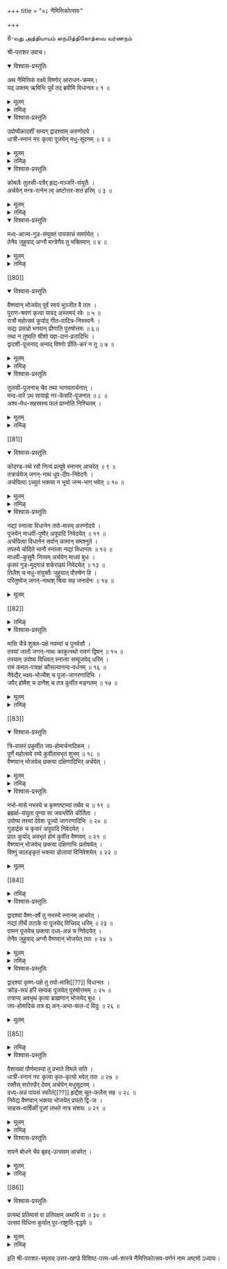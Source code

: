 +++
title = "०८ नैमित्तिकोत्सवः"

+++

8-வது அத்தியாயம் 
நைமித்திகோத்ஸவ வர்ணநம் 

श्री-पराशर उवाच।

<details open><summary>विश्वास-प्रस्तुतिः</summary>

अथ नैमित्तिकं वक्ष्ये विष्णोर् आराधन-क्रमम्।  
यद् उक्तम् ऋषिभिः पूर्वं तद् ब्रवीमि विधानतः॥ १ ॥
</details>

<details><summary>मूलम्</summary>

अथ नैमित्तिकं वक्ष्ये विष्णोर् आराधन-क्रमम्।  
यद् उक्तम् ऋषिभिः पूर्वं तद् ब्रवीमि विधानतः॥ १ ॥
</details>

<details><summary>तमिऴ्</summary>

தா-ம்.--பராசரபகவான் சொல்லுகிறார்.-ருஷிகளே! பகவானு
க்கு நித்யமாகச்செய்யவேண்டும் திருவாராதநக்ரமத்தைப் பரக்கச்
சொன்னேன. இனி,விசேஷதிநங்களிற் செய்யவேண்டிய திருவாராத
நக்ரமத்தைச்சொல்லப்போகிறேன் கேளுங்கள்.இவ்வண்ணமே வஸி
ஷ்டர் முதலிய ருஷிகளும் முற்காலத்தி லுபதேசிததிருக்கிறார்கள்.
</details>

<details open><summary>विश्वास-प्रस्तुतिः</summary>

उपोष्यैकादशीं सम्यग् द्वादश्याम् अरुणोदये ।  
धात्री-स्नानं नरः कृत्वा पूजयेन् मधु-सूदनम् ॥ २ ॥
</details>

<details><summary>मूलम्</summary>

उपोष्यैकादशीं सम्यग् द्वादश्याम् अरुणोदये ।  
धात्री-स्नानं नरः कृत्वा पूजयेन् मधु-सूदनम् ॥ २ ॥
</details>

<details><summary>तमिऴ्</summary>

தா-ம். - ஏகாதசியன்றைக்கு ஒன்றும் புஜியாமலுபவாஸம்செ
ய்து த்வாதசி யன்றைக்கு விடியற்காலத்தில் தலைக்கு நெல்லிக்காய்
தேய்த்துக்கொண்டு ஸ்நாநம் செய்து பின்பு ஸ்ரீமந்நாராயணனுக்கு
த்திருவாராதநம் செய்யவேண்டும்.
</details>

<details open><summary>विश्वास-प्रस्तुतिः</summary>

कोमलैः तुलसी-पत्रैर् हृद्य-मञ्जरि-संयुतैः ।  
अर्चयेन् मन्त्र-रत्नेन त्व् अष्टोत्तर-शतं हरिम् ॥ ३ ॥
</details>

<details><summary>मूलम्</summary>

कोमलैः तुलसी-पत्रैर् हृद्य-मञ्जरि-संयुतैः ।  
अर्चयेन् मन्त्र-रत्नेन त्व् अष्टोत्तर-शतं हरिम् ॥ ३ ॥
</details>

<details><summary>तमिऴ्</summary>

தா- ம் - அத்திருவாராதநத்தில், அழகியதாயிருக்கிற கதிர்களை யுடைய ம்ருதுவான திருத்துழாயினி தழ்களைக்கொண்டு த்வயமந்த்ர த்தினால் ஸ்ரீமந்நாராயணனுக்கு அர்ச்சனை செய்யவேண்டியது.
</details>

<details open><summary>विश्वास-प्रस्तुतिः</summary>

मध्व्-आज्य-गुड-संयुक्तं पायसान्नं समर्पयेत् ।  
तेनैव जुहुयाद् अग्नौ मन्त्रेणैव तु भक्तिमान् ॥ ४ ॥
</details>

<details><summary>मूलम्</summary>

मध्व्-आज्य-गुड-संयुक्तं पायसान्नं समर्पयेत् ।  
तेनैव जुहुयाद् अग्नौ मन्त्रेणैव तु भक्तिमान् ॥ ४ ॥
</details>

<details><summary>तमिऴ्</summary>

தா ம்.- பின்பு, தேன், பால், வெல்லம் சேர்த்துச் செய்தப்ர ஸாதத்தை யமுதுசெய்யப்பண்ணி, அந்த ப்ரஸாதத்தினாலேயேத்வ யமந்த்ரத்தைச் சொல்லி வெகுபக்தியுடன் தன் சக்திக்குத்தக்கபடி அக்நியில் ஹோமம செய்யவேண்டியது.
</details>

[[80]]

<details open><summary>विश्वास-प्रस्तुतिः</summary>

वैष्णवान् भोजयेत् पूर्वं स्वयं भुञ्जीत वै ततः ।  
पुराण-श्रवणं कृत्वा यावद् अस्तमयं रवेः ॥ ५ ॥  
रात्रौ महोत्सवं कुर्याद् गीत-वादित्र-निस्स्वनैः ।  
सद्यः प्रसन्नो भगवान् प्रीणाति पुरुषोत्तमः ॥ ६॥  
तथा न तुष्यति श्रीशो यज्ञ-दान-व्रतादिभिः ।  
द्वादशी-पूजनाद् अन्यद् विष्णोः प्रीति-करं न तु ॥ ७ ॥
</details>

<details><summary>मूलम्</summary>

वैष्णवान् भोजयेत् पूर्वं स्वयं भुञ्जीत वै ततः ।  
पुराण-श्रवणं कृत्वा यावद् अस्तमयं रवेः ॥ ५ ॥  
रात्रौ महोत्सवं कुर्याद् गीत-वादित्र-निस्स्वनैः ।  
सद्यः प्रसन्नो भगवान् प्रीणाति पुरुषोत्तमः ॥ ६॥  
तथा न तुष्यति श्रीशो यज्ञ-दान-व्रतादिभिः ।  
द्वादशी-पूजनाद् अन्यद् विष्णोः प्रीति-करं न तु ॥ ७ ॥
</details>

<details><summary>तमिऴ्</summary>

தா-ம்.- பின்பு ஸ்ரீவைஷ்ணவர்களை யமுதுசெய்யப்பண்ணி வைத்து அதன்பின் அச்சேஷத்தைத் தான்புஜிக்கக்கடவன்,அந்தர ம், ஸூர்யனஸ்தமிக்குமளவு முறங்காமலிருந்து புராணம் வாசிக்கு மிடத்திற்குச் சென்று புராணகதைகளைக்கேட்டிருந்து, அன்றிராத் திரி வீணை மத்தளம் முதலிய மங்கள வாத்யங்களை முழக்கி ஸ்ரீமந்நா ராயணனுக்குப் பெரிய உத்ஸவம் செய்யக்கடவன். இப்படிசெய்தா ல் ஸ்ரீமக்காராயணன் வெகு சீக்ரத்தில் அவனிடத்திலருள்புரிவன். யஜ்ஞம்,தாநம், வ்ரதம் முதலிய எதைச்செய்தாலும் அதெல்லாம் த்வாதசியில் கீழ்ச்சொன்னபடி செய்ததிருவாராதநத்தைப்போல் ஸ்ரீ பதிக்குப் ப்ரியமாகமாட்டா.
</details>

<details open><summary>विश्वास-प्रस्तुतिः</summary>

तुलसी-पूजनाच् चैव तथा भागवतार्चनात् ।  
मन्द-वारे ऽथ सायाह्ने नर-केसरि-पूजनात् ॥ ८ ॥  
अश्व-मेध-सहस्रस्य फलं प्राप्नोति निश्चितम् ।
</details>

<details><summary>मूलम्</summary>

तुलसी-पूजनाच् चैव तथा भागवतार्चनात् ।  
मन्द-वारे ऽथ सायाह्ने नर-केसरि-पूजनात् ॥ ८ ॥  
अश्व-मेध-सहस्रस्य फलं प्राप्नोति निश्चितम् ।
</details>

<details><summary>तमिऴ्</summary>

தா- ம் - திருத்துழாயையும் ஸ்ரீவைஷ்ணவர்களையு மாராதித்தா லும், நரஸிம்ஹ சதுர்த்தசியில் அதிலும் சனிக்கிழமையோடு கூடிய நரஸிம்ஹசதுர்த்தசியில் ஸாயங்காலத்தில் ஸ்ரீநரஸிம்ஹனுக்குத்திருவா ராதநம் செய்தாலும் ஆயிரமஸ்வமேதங்களின் பலத்தையடையக்கட வன். இதில் கொஞ்சமும ஸம்சயமில்லை நிச்சயம்.
</details>

[[81]]

<details open><summary>विश्वास-प्रस्तुतिः</summary>

कोदण्ड-स्थे रवौ नित्यं प्रत्यूषे स्नानम् आचरेत् ॥ ९ ॥  
तत्रार्चयेज् जगन्-नाथं धूप-दीप-निवेदनैः ।  
अर्चयित्वा ऽच्युतं भक्त्या न भूयो जन्म-भाग् भवेत् ॥ १० ॥
</details>

<details><summary>मूलम्</summary>

कोदण्ड-स्थे रवौ नित्यं प्रत्यूषे स्नानम् आचरेत् ॥ ९ ॥  
तत्रार्चयेज् जगन्-नाथं धूप-दीप-निवेदनैः ।  
अर्चयित्वा ऽच्युतं भक्त्या न भूयो जन्म-भाग् भवेत् ॥ १० ॥
</details>

<details><summary>तमिऴ्</summary>

தா - ம - மார்கழிமாஸத்தில் விடியற்காலததி லெழுந்திருந்து ஸ்நாநமசெய்து ஸ்ரீமந்நாராயணனுக்கு பகதியுடன் தூபதீபங்க மர்ப்பித்து நைவேத்யம கண்டருளப்பண்ணி, தினநதோறும திருவா ராதநம் செய்யக்கடவன். இப்படிசெய்கிறவன் திருமபி ஸமஸாரத திற் பிறககமாட்டான.
</details>

<details open><summary>विश्वास-प्रस्तुतिः</summary>

नद्यां स्नात्वा विधानेन तपो-मास्य् अरुणोदये ।  
पूजयेन् माधवी-पुष्पैर् अपूपादि निवेदयेत् ॥ ११ ॥  
अर्चयित्वा विधानेन सर्वान् कामान् समश्नुते ।  
तपस्ये चोदिते भानौ स्नात्वा नद्यां विधानतः ॥ १२ ॥  
माधवी-कुसुमैः नित्यम् अर्चयेन् माधवं बुधः ।  
कृसरं गुड-मुद्गान्नं शर्कराढ्यं निवेदयेत् ॥ १३ ॥  
तिलैश् च मधु-संयुक्तैः जुहुयात् पौरुषेण हि ।  
परितुष्येज् जगन्-नाथश् श्रिया सह जनार्दनः ॥ १४ ॥
</details>

<details><summary>मूलम्</summary>

नद्यां स्नात्वा विधानेन तपो-मास्य् अरुणोदये ।  
पूजयेन् माधवी-पुष्पैर् अपूपादि निवेदयेत् ॥ ११ ॥  
अर्चयित्वा विधानेन सर्वान् कामान् समश्नुते ।  
तपस्ये चोदिते भानौ स्नात्वा नद्यां विधानतः ॥ १२ ॥  
माधवी-कुसुमैः नित्यम् अर्चयेन् माधवं बुधः ।  
कृसरं गुड-मुद्गान्नं शर्कराढ्यं निवेदयेत् ॥ १३ ॥  
तिलैश् च मधु-संयुक्तैः जुहुयात् पौरुषेण हि ।  
परितुष्येज् जगन्-नाथश् श्रिया सह जनार्दनः ॥ १४ ॥
</details>

[[82]]  

<details><summary>तमिऴ्</summary>

தாம் - மாகமாஸத்தில் விடியற்காலத்திலும் பால்குநமாஸத்தி ல்விடிந்தபின்பும ஆறுகளிற் சென்று ஸ்நாநம் செய்து குறுக்கத்தி புஷ்பத்தைத் திருமாலை கட்டி ஸ்ரீ மந்நாராயணனுக்கு தினந்தோறும் ஸ மர்ப்பித்துத் திருவாராதகம் செய்யக்கடவன். பின்பு அப்பம் முதலி ய திருப்பணியாரங்களும்,எள்ளுண்டை, பொங்கல், சர்க்கரைப்பொ ங்கல் முதலிய ப்ரஸாதங்களும் அமுது செய்யப்பண்ணி, அந்தரம் எள்ளும் தேனும் கலாது புருஷஸூக்தத்தின் ருக்குக்களைச் சொல்லி ஹோமம் செய்யக்கடவன். இப்படிசெய்தால் அவனுக்கு ஸமஸ்த மான மனோரதங்களும் நிறைவேறும. அவன்மேல் ஸ்ரீமஹாலக்ஷ்மி யம் ஸ்ரீமந்நாராயணனும் அநுக்ரஹம் செய்வார்கள்.
</details>

<details open><summary>विश्वास-प्रस्तुतिः</summary>

मासि चैत्रे शुक्ल-पक्षे नवम्यां च पुनर्वसौ ।  
तस्यां जातो जगन्-नाथः काकुत्स्थो रावणं द्विषन् ॥ १५ ॥  
तस्याम् उपोष्य विधिवत् स्नात्वा सम्पूजयेद् धरिम् ।  
रामं कमल-पत्राक्षं कौसल्यानन्द-वर्धनम् ॥ १६ ॥  
नैवेद्यैर् भक्ष्य-भोज्यैश् च पूजा-जागरणादिभिः ।  
जपैर् होमैश् च दानैश् च तत्र कुर्वीत मङ्गलम् ॥ १७ ॥
</details>

<details><summary>मूलम्</summary>

मासि चैत्रे शुक्ल-पक्षे नवम्यां च पुनर्वसौ ।  
तस्यां जातो जगन्-नाथः काकुत्स्थो रावणं द्विषन् ॥ १५ ॥  
तस्याम् उपोष्य विधिवत् स्नात्वा सम्पूजयेद् धरिम् ।  
रामं कमल-पत्राक्षं कौसल्यानन्द-वर्धनम् ॥ १६ ॥  
नैवेद्यैर् भक्ष्य-भोज्यैश् च पूजा-जागरणादिभिः ।  
जपैर् होमैश् च दानैश् च तत्र कुर्वीत मङ्गलम् ॥ १७ ॥
</details>

<details><summary>तमिऴ्</summary>

தா-ம்- சைத்ரமாஸம் சுக்லபக்ஷம் நவமிகூடிய புநர்வஸ நக்ஷத்ரத்தில் கௌஸலையின் கர்ப்பத்தில் ஸர்வேஸ்வரன்ஸ்ரீராமனாய் வந்தவதரித்தார். பின்பநேகமான இராவணன் முதலிய இராக்ஷஸர் களைக்கொன்றார். அன்றையதினத்தில் அந்த ஸ்ரீராமனுக்கு தூபதி பங்கள் முதலிய உபசாரங்களும், ப்ரஸாதம் திருப்பணியாரம் முதலி ய நைவேத்யங்களும் ஸமர்ப்பித்துத் திருவாராதநம் ஸமர்ப்பித்துத் தானுபவாஸமாயிருந்து ஸ்ரீராம மந்த்ரத்தை ஜபம்செய்து பின்பந்த மந்த்ரத்தைச் சொல்லி ஹோமம் பண்ணி தாகங்களைச்செய்து உறங் காமல் விழித்திருந்து ஸ்ரீராமனுக்கு உத்ஸவம் செய்யக்கடவன்,கஎ.
</details>

[[83]] 

<details open><summary>विश्वास-प्रस्तुतिः</summary>

त्रि-वासरं प्रकुर्वीत जप-होमार्चनादिकम् ।  
पूर्णे महोत्सवे रम्ये कुर्वीतावभृतं शुभम् ॥ १८ ॥  
वैष्णवान् भोजयेच् छक्त्या दक्षिणादिभिर् अर्चयेत् ।
</details>

<details><summary>मूलम्</summary>

त्रि-वासरं प्रकुर्वीत जप-होमार्चनादिकम् ।  
पूर्णे महोत्सवे रम्ये कुर्वीतावभृतं शुभम् ॥ १८ ॥  
वैष्णवान् भोजयेच् छक्त्या दक्षिणादिभिर् अर्चयेत् ।
</details>

<details><summary>तमिऴ्</summary>

தா-ம் - கீழ்ச்சொன்ன ஜபஹோமங்களையும் உத்ஸவத்தையும் மூன்று நாள் நடத்திப்பின்பு அவப்ருதம் என்கிற மங்களஸ்நாநம்செ து ஸ்ரீவைஷ்ணவர்களுக்குத் ததீயாராதநம் செய்து தன்சக்திக்குத் தகுந்தபடிதக்ஷிணை கொடுத்துத்ருப்தியடைவிக்கவேண்டியது. 
</details>

<details open><summary>विश्वास-प्रस्तुतिः</summary>

नभो-मासे नभस्ये च कृष्णाष्टम्यां तथैव च ॥ १९ ॥  
ब्रह्मर्क्ष-संयुता पुण्या सा जयन्तीति कीर्तिता ।  
उपोष्य तस्यां देवेशः पूज्यो जागरणादिभिः ॥ २० ॥  
गुडार्द्रकं च कृसरं अपूपादि निवेदयेत् ।  
प्रातः कुर्याद् अवभृतं होमं कुर्वीत वैष्णवम् ॥ २१ ॥  
वैष्णवान् भोजयेच् छक्त्या दक्षिणाभिः प्रतोषयेत् ।  
विष्णुं चालङ्कृतं भक्त्या डोलायां विनिवेशयेत् ॥ २२ ॥
</details>

<details><summary>मूलम्</summary>

नभो-मासे नभस्ये च कृष्णाष्टम्यां तथैव च ॥ १९ ॥  
ब्रह्मर्क्ष-संयुता पुण्या सा जयन्तीति कीर्तिता ।  
उपोष्य तस्यां देवेशः पूज्यो जागरणादिभिः ॥ २० ॥  
गुडार्द्रकं च कृसरं अपूपादि निवेदयेत् ।  
प्रातः कुर्याद् अवभृतं होमं कुर्वीत वैष्णवम् ॥ २१ ॥  
वैष्णवान् भोजयेच् छक्त्या दक्षिणाभिः प्रतोषयेत् ।  
विष्णुं चालङ्कृतं भक्त्या डोलायां विनिवेशयेत् ॥ २२ ॥
</details>

[[84]]

<details><summary>तमिऴ्</summary>

தா-ம்- ஈராவணமாஸத்தில் லாவது பாத்ரபதமாஸத்திலாவது ஸூர்யன் ஸிம்ஹராசியில் ப்ரவேசித்திருக்கும்போது (ஆவணிமாஸ த்தில்) க்ருஷ்ணபக்ஷ அஷ்டம் ரோஹிணீகூடிய தினத்திற்கு ஸ்ரீ ஜய ந்தியென்றுபெயர். அத்தினத்தில் உபவாஸம் செய்து ராத்ரி விழித்தி ருந்து சுககு வெல்லம, எளளுருண்டை, அபபம முதலிய திருப்பணி யாரஙகளை கருஷ்ணனாய்வதரித்த ஸ்ரீமந் நாராயணனுக்கு அமுது செய்யப்பண்ணி மறுநாள் விடிந்தபின் அவபருதமென்கிற மங்களஸ் நாநமசெய்து ஸ்ரீமஹாவிஷ்ணு விஷயமான மந்தரங்களினால் ஹோ மம பணணி, பின்பு ஸ்ரீவைஷ்ணவர்களுக்குத் ததீயாராதநம் செய்து தசைக்திக்குத்தகுந்தபடி தக்ஷிணை கொடுத்து த்ருபதியடைவித்து, ஸாயங்காலம் கண்ணனுக்குத் திருவாபரண புஷ்பம முதலியவைஸ் மர்ப்பித்து ஊஞ்சலிலெழுந்தருளப்பண்ணி உதலவம செய்யக்கடவன
</details>

<details open><summary>विश्वास-प्रस्तुतिः</summary>

द्वादश्यां वैष्ण-वर्षे तु नभस्ये स्नानम् आचरेत् ।  
नद्यां तीर्थे तटाके वा पूजयेद् विधिवद् धरिम् ॥ २३ ॥  
वामनं पूजयेच् छक्त्या दध्य्-अन्नं च निवेदयेत् ।  
तेनैव जुहुयाद् अग्नौ वैष्णवान् भोजयेत् ततः ॥ २४ ॥
</details>

<details><summary>मूलम्</summary>

द्वादश्यां वैष्ण-वर्षे तु नभस्ये स्नानम् आचरेत् ।  
नद्यां तीर्थे तटाके वा पूजयेद् विधिवद् धरिम् ॥ २३ ॥  
वामनं पूजयेच् छक्त्या दध्य्-अन्नं च निवेदयेत् ।  
तेनैव जुहुयाद् अग्नौ वैष्णवान् भोजयेत् ततः ॥ २४ ॥
</details>

<details><summary>तमिऴ्</summary>

தா - ம - பாத்ரபதமாஸத்தில் சுக்லபக்ஷததில் திருவோணந்க்ஷ தரததோடுகூடிய தவாதசியனறைக்கு (வாமநதவாதசியன்றைக்கு) ஆறுகளிலாவது புண்யபுஷ்கரிணிகளிலாவது ஸ்நாநமசெயது வாம நனுக்குத் திருவாராதநம செய்து ததயோதரும அமுதுசெய்யபபண் ணிப பின்பநதபரஸாதததினால் ஹோமமசெயது ஸ்ரீவைஷ்ணவர்க ளுக்குத் ததீயாராதகம் செய்யவேண்டியது.
</details>

<details open><summary>विश्वास-प्रस्तुतिः</summary>

द्वादश्यां कृष्ण-पक्षे तु तपो-मासि[[??]] विधानतः ।  
क्रोड-रूपं हरिं सम्यक् पूजयेत् पुरुषोत्तमम् ॥ २५ ॥  
तत्राप्य् अवभृथं कृत्वा ब्राह्मणान् भोजयेद् बुधः ।  
जप-होमादिकं तत्र ह्य् अन्-अन्त-फल-दं विदुः ॥ २६ ॥
</details>

<details><summary>मूलम्</summary>

द्वादश्यां कृष्ण-पक्षे तु तपो-मासि[[??]] विधानतः ।  
क्रोड-रूपं हरिं सम्यक् पूजयेत् पुरुषोत्तमम् ॥ २५ ॥  
तत्राप्य् अवभृथं कृत्वा ब्राह्मणान् भोजयेद् बुधः ।  
जप-होमादिकं तत्र ह्य् अन्-अन्त-फल-दं विदुः ॥ २६ ॥
</details>

[[85]]

<details><summary>तमिऴ्</summary>

தா -ம் - மாசிமாஸம் க்ருஷ்ணபக்ஷத்வாதசியன்றைக்கு ஸ்ரீவரா ஹநயநாருக்கு உத்ஸவம் செய்து அவபருதஸ்நாநம்செய்து பின்புஸ்ரீ வைஷ்ணவர்களுக்குத் ததீயாராதநம் செய்யவேண்டியது. அந்நா ளில் ஜபம்ஹோமம முதலியவை எதுசெய்தாலும் அவை அளவில் லாதபலத்தைக் கொடுக்கும்.
</details>

<details open><summary>विश्वास-प्रस्तुतिः</summary>

वैशाख्यां पौर्णमास्यां तु प्रभाते विमले सति ।  
धात्री-स्नानं नरः कृत्वा कृत-कृत्यो भवेत् ततः ॥ २७ ॥  
रक्तैस् सरोरुहैर् देवम् अर्चयेन् मधुसूदनम् ।  
दध्य्-अन्नं पायसं स्फीतं[[??]] हृद्यैश् चूत-फलैस् सह ॥ २८ ॥  
निवेद्य वैष्णवान् भक्त्या भोजयेत् प्रयतो द्वि-जः ।  
साहस्र-वार्षिकीं पूजां लभते नात्र संशयः ॥ २९ ॥
</details>

<details><summary>मूलम्</summary>

वैशाख्यां पौर्णमास्यां तु प्रभाते विमले सति ।  
धात्री-स्नानं नरः कृत्वा कृत-कृत्यो भवेत् ततः ॥ २७ ॥  
रक्तैस् सरोरुहैर् देवम् अर्चयेन् मधुसूदनम् ।  
दध्य्-अन्नं पायसं स्फीतं[[??]] हृद्यैश् चूत-फलैस् सह ॥ २८ ॥  
निवेद्य वैष्णवान् भक्त्या भोजयेत् प्रयतो द्वि-जः ।  
साहस्र-वार्षिकीं पूजां लभते नात्र संशयः ॥ २९ ॥
</details>

<details><summary>तमिऴ्</summary>

தா -ம் - வைசாகமாஸம பௌர்ணமியன்றைக்கு விடியற்காலத தில் நெல்லிக்காய் தேய்த்து ஸ்நாநம் செய்து செந்தாமரைப் பூக்களை க்கொண்டுவந்து ஸ்ரீமந் நாராயணனுக்கு ஸமர்ப்பித்து, திருக்கன்ன லமுது, தத்யோதகம், ருசியுள்ள மாம்பழங்கள், இவைகளை ஸம்ருத் தியாக அழுது செய்யப்பண்ணிப் பின்பு ஸ்ரீவைஷ்ணவர்களை பக்தியு டனமுது செய்விக்கக்கடவன். இந்நாளிலிவ்விதமாக பகவானையும் பாகவதர்களையு மாராதித்தால் ஆயிரம் வருஷமாகச் செய்தவாராத நத்தின்பலத்தையடைந்து ஸமஸ்தமான யஜ்ஞயாகாதிகளையும் செய் தவனாகக் கடவன். இதில்ஸம்சயமில்லை.
</details>

<details open><summary>विश्वास-प्रस्तुतिः</summary>

शयने बोधने चैव बृहद्-उत्सवम् आचरेत् ।
</details>

<details><summary>मूलम्</summary>

शयने बोधने चैव बृहद्-उत्सवम् आचरेत् ।
</details>

<details><summary>तमिऴ्</summary>

தாரம் - சயநஏகாதசி (ஆஷாடசுக்லைகாதசி) யிலும் போதந ஏ காதசி (கார்த்திக சுக்லஏகாதசி)யிலும் ஸ்ரீமந்காராயணனுக்குப்பெரிய உத்ஸவம் செய்யக்கடவன்
</details>

[[86]]

<details open><summary>विश्वास-प्रस्तुतिः</summary>

प्रत्यब्दं प्रतिमासं वा प्रतिपक्षम् अथापि वा ॥ ३० ॥  
उत्सवं विधिना कुर्यात् पुर-राष्ट्रादि-वृद्धये ॥
</details>

<details><summary>मूलम्</summary>

प्रत्यब्दं प्रतिमासं वा प्रतिपक्षम् अथापि वा ॥ ३० ॥  
उत्सवं विधिना कुर्यात् पुर-राष्ट्रादि-वृद्धये ॥
</details>

<details><summary>तमिऴ्</summary>

தா-ம.- வருஷமாஸ பக்ஷஙகளில் செய்யவேண்டிய உதஸவத்
தைத தவறாமற செயயககடவன
</details>

इति श्री-पराशर-स्मृताव् उत्तर-खण्डे विशिष्ट-परम-धर्म-शास्त्रे नैमित्तिकोत्सव-वर्णनं नाम अष्टमो ऽध्यायः।